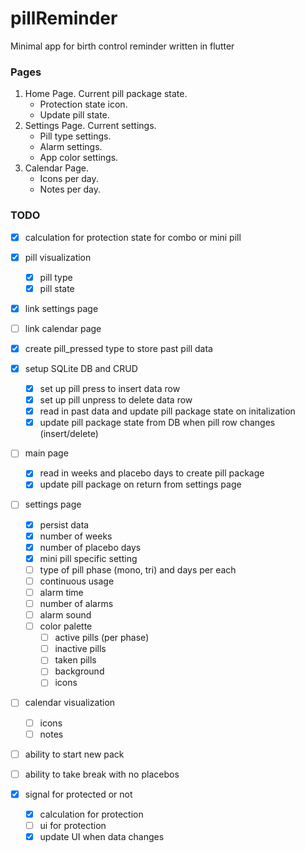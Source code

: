 # pillReminder
Minimal app for birth control reminder written in flutter


### Pages
1. Home Page. Current pill package state.
     * Protection state icon.
     * Update pill state.
2. Settings Page. Current settings. 
    * Pill type settings.
    * Alarm settings.
    * App color settings.
3. Calendar Page. 
    * Icons per day.
    * Notes per day.


### TODO

-[x] calculation for protection state for combo or mini pill

- [x] pill visualization
  - [x] pill type
  - [x] pill state
- [x] link settings page
- [ ] link calendar page
- [x] create pill_pressed type to store past pill data
- [x] setup SQLite DB and CRUD
  - [x] set up pill press to insert data row
  - [x] set up pill unpress to delete data row
  - [x] read in past data and update pill package state on initalization
  - [x] update pill package state from DB when pill row changes (insert/delete)

- [ ] main page
  - [x] read in weeks and placebo days to create pill package
  - [x] update pill package on return from settings page

- [ ] settings page
  - [x] persist data
  - [x] number of weeks
  - [x] number of placebo days
  - [x] mini pill specific setting
  - [ ] type of pill phase (mono, tri) and days per each
  - [ ] continuous usage
  - [ ] alarm time
  - [ ] number of alarms
  - [ ] alarm sound
  - [ ] color palette
    - [ ] active pills (per phase)
    - [ ] inactive pills
    - [ ] taken pills
    - [ ] background 
    - [ ] icons
  
- [ ] calendar visualization
  - [ ] icons
  - [ ] notes
  
- [ ] ability to start new pack
- [ ] ability to take break with no placebos
- [x] signal for protected or not
  - [x] calculation for protection
  - [ ] ui for protection
  - [x] update UI when data changes
